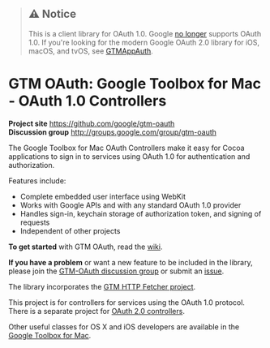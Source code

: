 > ## :warning: Notice
> This is a client library for OAuth 1.0. Google
> [no longer](https://developers.googleblog.com/2015/04/a-final-farewell-to-clientlogin-oauth.html)
> supports OAuth 1.0. If you're looking for the modern Google OAuth 2.0 library for iOS, macOS, and
> tvOS, see [GTMAppAuth](https://github.com/google/GTMAppAuth).

# GTM OAuth: Google Toolbox for Mac - OAuth 1.0 Controllers #

**Project site** <https://github.com/google/gtm-oauth><br>
**Discussion group** <http://groups.google.com/group/gtm-oauth>

The Google Toolbox for Mac OAuth Controllers make it easy for Cocoa
applications to sign in to services using OAuth 1.0 for authentication and
authorization.

Features include:
- Complete embedded user interface using WebKit
- Works with Google APIs and with any standard OAuth 1.0 provider
- Handles sign-in, keychain storage of authorization token, and signing of requests
- Independent of other projects

**To get started** with GTM OAuth, read the
[wiki](https://github.com/google/gtm-oauth/wiki).

**If you have a problem** or want a new feature to be included in the library,
please join the [GTM-OAuth discussion group](http://groups.google.com/group/gtm-oauth)
or submit an [issue](https://github.com/google/gtm-oauth/issues).

The library incorporates the
[GTM HTTP Fetcher project](https://github.com/google/gtm-http-fetcher/).

This project is for controllers for services using the OAuth 1.0 protocol.
There is a separate project for [OAuth 2.0 controllers](https://github.com/google/GTMAppAuth).

Other useful classes for OS X and iOS developers are available in the
[Google Toolbox for Mac](https://github.com/google/google-toolbox-for-mac/).

